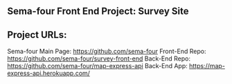 ## Sema-four Front End Project: Survey Site

## Project URLs:
Sema-four Main Page: https://github.com/sema-four
Front-End Repo: https://github.com/sema-four/survey-front-end
Back-End Repo: https://github.com/sema-four/map-express-api
Back-End App: https://map-express-api.herokuapp.com/
